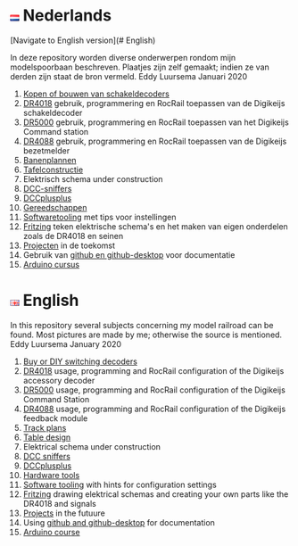 # ![Nederlandse vlag](./images/nl.gif) Nederlands

[Navigate to English version](# English)

In deze repository worden diverse onderwerpen rondom mijn modelspoorbaan beschreven. Plaatjes zijn zelf gemaakt; indien ze van derden zijn staat de bron vermeld.
Eddy Luursema Januari 2020

1. [Kopen of bouwen van schakeldecoders](/ByorDIYSignaldecoders/README.md)
2. [DR4018](/DR4018/README.md) gebruik, programmering en RocRail toepassen van de Digikeijs schakeldecoder     
3.  [DR5000](/DR5000/README.md) gebruik, programmering en RocRail toepassen van het Digikeijs Command station
4. [DR4088](/DR4088/README.md) gebruik, programmering en RocRail toepassen van de Digikeijs bezetmelder
5. [Banenplannen](/Track/README.md)
6. [Tafelconstructie](/Table/README.md)
7. Elektrisch schema under construction
8. [DCC-sniffers](./DCCsniffers/README.md)
9. [DCCplusplus](./DCCplusplus/README.md)
10. [Gereedschappen](./Hardwaretooling/README.md)
11. [Softwaretooling](./Softwaretooling.md) met tips voor instellingen
12. [Fritzing](./Fritzing/README.md) teken elektrische schema's en het maken van eigen onderdelen zoals de DR4018 en seinen
13. [Projecten](./Projects.md) in de toekomst
14. Gebruik van [github en github-desktop](/Github/README.md) voor documentatie
15. [Arduino cursus](/ArduinoCourse/README.md)


# ![English flag](./images/gb.gif) English

In this repository several subjects concerning my model railroad can be found. Most pictures are made by me; otherwise the source is mentioned.
Eddy Luursema January 2020

1. [Buy or DIY  switching decoders](/ByorDIYSignaldecoders/README.md)
2. [DR4018](/DR4018/README.md) usage, programming and RocRail configuration of the Digikeijs accessory decoder   
3. [DR5000](/DR5000/README.md) usage, programming and RocRail configuration of the Digikeijs Command Station
4. [DR4088](/DR4088/README.md) usage, programming and RocRail configuration of the Digikeijs feedback module
5. [Track plans](/Track/README.md)
6. [Table design](/Table/README.md)
7. Elektrical schema under construction
8. [DCC sniffers](./DCCsniffers/README.md)
9. [DCCplusplus](./DCCplusplus/README.md)
10. [Hardware tools](./Hardwaretooling/README.md)
11. [Software tooling](./Softwaretooling.md) with hints for configuration settings
12. [Fritzing](./Fritzing/README.md) drawing elektrical schemas and creating your own parts like the DR4018 and signals
13. [Projects](./Projects.md) in the futuure
14. Using [github and github-desktop](/Github/README.md) for documentation
15. [Arduino course](/ArduinoCourse/README.md)
